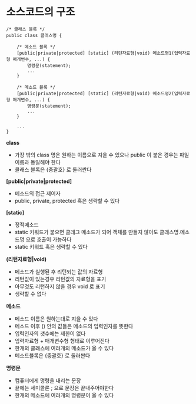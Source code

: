 # 소스코드의 구조

```
/* 클래스 블록 */
public class 클래스명 {

    /* 메소드 블록 */
    [public|private|protected] [static] (리턴자료형|void) 메소드명1(입력자료형 매개변수, ...) {
        명령문(statement);
        ...
    }

    /* 메소드 블록 */
    [public|private|protected] [static] (리턴자료형|void) 메소드명2(입력자료형 매개변수, ...) {
        명령문(statement);
        ...
    }

    ...
}
```

**class**

- 가장 밖의 class 명은 원하는 이름으로 지을 수 있으나 public 이 붙은 경우는 파일 이름과 동일해야 한다
- 클래스 블록은 {중괄호} 로 둘러싼다

**[public|private|protected]**

- 메소드의 접근 제어자
- public, private, protected 혹은 생략할 수 있다

**[static]**

- 정적메소드
- static 키워드가 붙으면 클래그 메소드가 되어 객체를 만들지 않아도 클래스명.메소드명 으로 호출이 가능하다
- static 키워드 혹은 생략할 수 있다

**(리턴자료형|void)**

- 메소드가 실행된 후 리턴되는 값의 자료형
- 리턴값이 있는경우 리턴값의 자료형을 표기
- 아무것도 리턴하지 않을 경우 void 로 표기
- 생략할 수 없다

**메소드**

- 메소드 이름은 원하는대로 지을 수 있다
- 메소드 이후 () 안의 값들은 메소드의 입력인자를 뜻한다
- 입력인자의 갯수에는 제한이 없다
- 입력자료형 + 매개변수형 형태로 이루어진다
- 한개의 클래스에 여러개의 메소드가 올 수 있다
- 메소드블록은 {중괄호} 로 둘러싼다

**명령문**

- 컴퓨터에게 명령을 내리는 문장
- 끝에는 세미콜론 ; 으로 문장은 끝내주어야한다
- 한개의 메소드에 여러개의 명령문이 올 수 있다